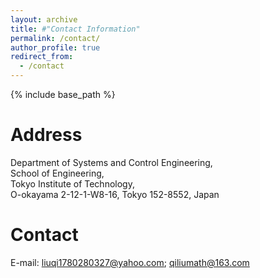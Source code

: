 ```yaml
---
layout: archive
title: #"Contact Information"
permalink: /contact/
author_profile: true
redirect_from:
  - /contact
---
```


{% include base_path %}

Address
=====
Department of Systems and Control Engineering, <br/>
School of Engineering, <br/>
Tokyo Institute of Technology, <br/>
O-okayama 2-12-1-W8-16, Tokyo 152-8552, Japan

Contact
=====
E-mail: liuqi1780280327@yahoo.com; qiliumath@163.com
